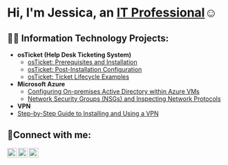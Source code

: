 <h1>Hi, I'm Jessica, an <a href=www.linkedin.com/in/jessica-s-3576ab2b4>IT Professional</a>☺</h1>

<h2>👨‍💻 Information Technology Projects:</h2>

- <b>osTicket (Help Desk Ticketing System)</b>
  - [osTicket: Prerequisites and Installation](https://github.com/jessicaSB903/osticket-prereqs)
  - [osTicket: Post-Installation Configuration](https://github.com/jessicaSB903/post-install-config)
  - [osTicket: Ticket Lifecycle Examples](https://github.com/jessicaSB903/ticket-lifecycle)
- <b>Microsoft Azure</b>
  - [Configuring On-premises Active Directory within Azure VMs](https://github.com/jessicaSB903/configure-ad)
  - [Network Security Groups (NSGs) and Inspecting Network Protocols](https://github.com/jessicaSB903/azure-network-protocols)
- <b>VPN</b>
- [Step-by-Step Guide to Installing and Using a VPN](https://github.com/jessicaSB903/vpn)
<h2>🤳Connect with me:</h2>

[<img align="left" alt="Josh | Twitter" width="22px" src="https://cdn.jsdelivr.net/npm/simple-icons@v3/icons/twitter.svg" />][twitter]
[<img align="left" alt="Josh | LinkedIn" width="22px" src="https://cdn.jsdelivr.net/npm/simple-icons@v3/icons/linkedin.svg" />][linkedin]
[<img align="left" alt="Josh | Instagram" width="22px" src="https://cdn.jsdelivr.net/npm/simple-icons@v3/icons/instagram.svg" />][instagram]

[twitter]: https://twitter.com/Josh
[instagram]: https://www.instagram.com/Josh
[linkedin]: www.linkedin.com/in/jessica-s-3576ab2b4

